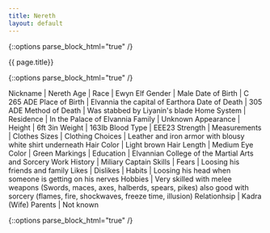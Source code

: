 ```yaml
---
title: Nereth
layout: default
---
```


{::options parse_block_html="true" /}

<div class="row">
<div class="col-md-3">
<div class="panel panel-default no-padding">
<div class="panel-heading">
{{ page.title}}
</div>
<div class="panel-body">
</div>
<div class="panel-body">
  
{::options parse_block_html="true" /}
  
Nickname | Nereth
Age | 
Race | Ewyn Elf 
Gender | Male 
Date of Birth | C 265 ADE 
Place of Birth | Elvannia the capital of Earthora
Date of Death | 305 ADE 
Method of Death | Was stabbed by Liyanin's blade 
Home System | 
Residence | In the Palace of Elvannia
Family | Unknown 
Appearance | 
Height | 6ft 3in 
Weight | 163Ib 
Blood Type | EEE23
Strength | 
Measurements | 
Clothes Sizes | 
Clothing Choices | Leather and iron armor with blousy white shirt underneath 
Hair Color | Light brown 
Hair Length | Medium 
Eye Color | Green 
Markings | 
Education | Elvannian College of the Martial Arts and Sorcery 
Work History | Miliary Captain 
Skills | 
Fears | Loosing his friends and family 
Likes | 
Dislikes | 
Habits | Loosing his head when someone is getting on his nerves 
Hobbies | Very skilled with melee weapons (Swords, maces, axes, halberds, spears, pikes) also good with sorcery (flames, fire, shockwaves, freeze time, illusion)
Relationhsip | Kadra (Wife) 
Parents | Not known 

</div>
</div>
</div>
<div class="col-md-9">
  
{::options parse_block_html="true" /}

</div>
</div>
